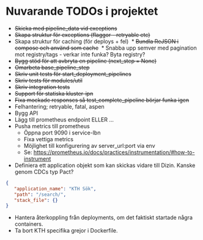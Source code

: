 # Nuvarande TODOs i projektet

* ~~Skicka med pipeline_data vid exceptions~~
* ~~Skapa struktur för exceptions (flaggor - retryable etc)~~
* Skapa struktur för caching (för deploys + fel)
  * ~~Bundla ReJSON i compose och använd som cache~~
  * Snabba upp semver med pagination mot registry/tags - verkar inte funka? Byta registry?
* ~~Bygg stöd för att avbryta en pipeline (next_step = None)~~
* ~~Omarbeta base_pipeline_step~~
* ~~Skriv unit tests för start_deployment_pipelines~~
* ~~Skriv tests för modules/util~~
* ~~Skriv integration tests~~
* ~~Support för statiska kluster-ipn~~
* ~~Fixa mockade responses så test_complete_pipeline börjar funka igen~~
* Felhantering; retryable, fatal, aspen
* Bygg API
* Lägg till prometheus endpoint ELLER ...
* Pusha metrics till prometheus 
    * Öppna port 9090 i service-lbn
    * Fixa vettiga metrics
    * Möjlighet till konfigurering av server_url:port via env
    * Se: https://prometheus.io/docs/practices/instrumentation/#how-to-instrument
* Definiera ett application objekt som kan skickas vidare till Dizin. Kanske genom CDCs typ Pact? 
```json 
{ 
   "application_name": "KTH Sök",
   "path": "/search/",
   "stack_file": {}
}
```
* Hantera återkoppling från deployments, om det faktiskt startade några containers.
* Ta bort KTH specifika grejor i Dockerfile.
